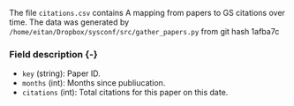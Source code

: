 The file `citations.csv` contains A mapping from papers to GS citations over time.
The data was generated by `/home/eitan/Dropbox/sysconf/src/gather_papers.py` from git hash 1afba7c


### Field description {-}

  * `key` (string): Paper ID.
  * `months` (int): Months since publiucation.
  * `citations` (int): Total citations for this paper on this date.
